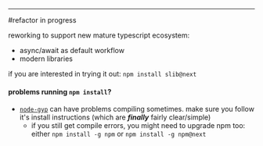 ﻿
----------------
#refactor in progress

reworking to support new mature typescript ecosystem:
- async/await as default workflow
- modern libraries

if you are interested in trying it out:  ```npm install slib@next```

#### problems running ```npm install```?

- [```node-gyp```](https://github.com/nodejs/node-gyp) can have problems compiling sometimes.  make sure you follow it's install instructions (which are ***finally*** fairly clear/simple) 
  - if you still get compile errors, you might need to upgrade npm too:  either ```npm install -g npm``` or ```npm install -g npm@next```



